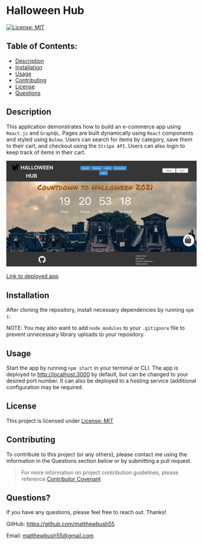 # Halloween Hub

[![License: MIT](https://img.shields.io/badge/License-MIT-yellow.svg)](https://opensource.org/licenses/MIT)

## Table of Contents:

- [Description](#description)
- [Installation](#installation)
- [Usage](#usage)
- [Contributing](#contributing)
- [License](#license)
- [Questions](#questions)

## Description

This application demonstrates how to build an e-commerce app using `React.js` and `GraphQL`. Pages are built dynamically using `React` components and styled using `Bulma`. Users can search for items by category, save them to their cart, and checkout using the `Stripe API`. Users can also login to keep track of items in their cart.

![Halloween Hub](client/src/assets/images/Walkthrough.png)

[Link to deployed app](https://halloween-hub.herokuapp.com/)

## Installation

After cloning the repository, install necessary dependencies by running `npm i`:

NOTE: You may also want to add `node_modules` to your `.gitignore` file to prevent unnecessary library uploads to your repository.

## Usage

Start the app by running `npm start` in your terminal or CLI. The app is deployed to [http://localhost:3000](http://localhost:3000) by default, but can be changed to your desired port number. It can also be deployed to a hosting service (additional configuration may be required.

## License

This project is licensed under [License: MIT](https://opensource.org/licenses/MIT)

## Contributing

To contribute to this project (or any others), please contact me using the information in the Questions section below or by submitting a pull request.

> For more information on project contribution guidelines, please reference [Contributor Covenant](https://www.contributor-covenant.org/)

## Questions?

If you have any questions, please feel free to reach out. Thanks!

GitHub: https://github.com/matthewbush55

Email: matthewbush55@gmail.com
